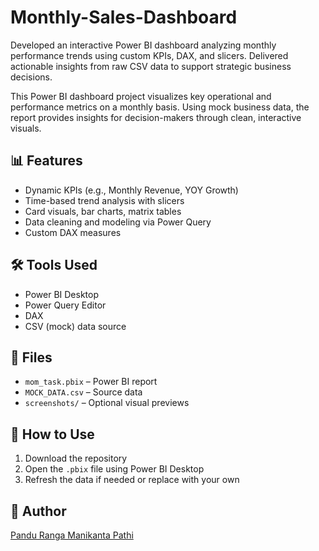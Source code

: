 # Monthly-Sales-Dashboard
Developed an interactive Power BI dashboard analyzing monthly performance trends using custom KPIs, DAX, and slicers. Delivered actionable insights from raw CSV data to support strategic business decisions.

This Power BI dashboard project visualizes key operational and performance metrics on a monthly basis. Using mock business data, the report provides insights for decision-makers through clean, interactive visuals.

## 📊 Features

- Dynamic KPIs (e.g., Monthly Revenue, YOY Growth)
- Time-based trend analysis with slicers
- Card visuals, bar charts, matrix tables
- Data cleaning and modeling via Power Query
- Custom DAX measures

## 🛠️ Tools Used

- Power BI Desktop
- Power Query Editor
- DAX
- CSV (mock) data source

## 📁 Files

- `mom_task.pbix` – Power BI report
- `MOCK_DATA.csv` – Source data
- `screenshots/` – Optional visual previews

## 📌 How to Use

1. Download the repository
2. Open the `.pbix` file using Power BI Desktop
3. Refresh the data if needed or replace with your own

## 🔗 Author

[Pandu Ranga Manikanta Pathi](https://github.com/Panduarr)
